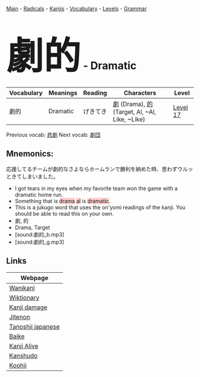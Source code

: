 <style> bigfont {font-size: 100px}</style>
[Main](../README.md) -
[Radicals](../radicals.md) -
[Kanjis](../kanjis.md) -
[Vocabulary](../vocabulary.md) -
[Levels](../levels.md) -
[Grammar](../grammar.md)
# <bigfont> 劇的</bigfont> - Dramatic 

| Vocabulary | Meanings | Reading | Characters | Level |
| --- | --- | --- | --- | --- |
| 劇的 | Dramatic | げきてき |  [劇](../kanjis/劇.md) (Drama), [的](../kanjis/的.md) (Target, Al, ~Al, Like, ~Like) | [Level 17](../levels/wk_level17.md) |

Previous vocab: [悲劇](悲劇.md) Next vocab: [劇団](劇団.md) 

## Mnemonics:
応援してるチームが劇的なさよならホームランで勝利を納めた時、思わずウルッときてしまいました。
* I got tears in my eyes when my favorite team won the game with a dramatic home run.
* Something that is <span style="background-color:#ffcccb"> drama</span> <span style="background-color:#ffcccb"> al</span> is <span style="background-color:#ffcccb"> dramatic</span>.
* This is a jukugo word that uses the on'yomi readings of the kanji. You should be able to read this on your own.
* 劇, 的
* Drama, Target
* [sound:劇的_b.mp3]
* [sound:劇的_g.mp3]


## Links 

| Webpage |
| --- |
| [Wanikani          ](https://www.wanikani.com/kanji/劇的) |
| [Wiktionary        ](https://en.wiktionary.org/wiki/劇的) |
| [Kanji damage      ](http://www.kanjidamage.com/kanji/search?utf8=✓&q=劇的) |
| [Jitenon           ](https://jitenon.com/kanji/劇的) |
| [Tanoshii japanese ](https://www.tanoshiijapanese.com/dictionary/kanji.cfm?k=劇的) |
| [Baike             ](https://baike.baidu.com/item/劇的) |
| [Kanji Alive       ](https://app.kanjialive.com/劇的) |
| [Kanshudo          ](https://www.kanshudo.com/searchmn?q=劇的) |
| [Koohii            ](https://kanji.koohii.com/study/kanji/劇的) |
